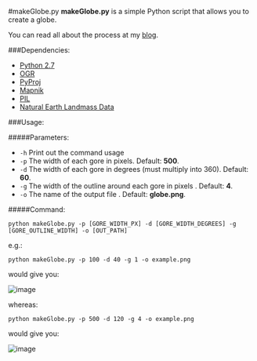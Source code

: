 #makeGlobe.py
**makeGlobe.py** is a simple Python script that allows you to create a globe.

You can read all about the process at my [blog](https://geographicalinformation.science/2016/06/29/globemaking-for-beginners/).

###Dependencies:
* [Python 2.7](https://www.python.org/)
* [OGR](http://gdal.org/python/)
* [PyProj](https://github.com/jswhit/pyproj)
* [Mapnik](https://github.com/mapnik/python-mapnik)
* [PIL](http://www.pythonware.com/products/pil/)
* [Natural Earth Landmass Data](http://www.naturalearthdata.com/downloads/110m-physical-vectors/)

###Usage:

#####Parameters:
* `-h` Print out the command usage
* `-p` The width of each gore in pixels. Default: **500**.
* `-d` The width of each gore in degrees (must multiply into 360). Default: **60**.
* `-g` The width of the outline around each gore in pixels . Default: **4**.
* `-o` The name of the output file . Default: **globe.png**.

#####Command:

`python makeGlobe.py -p [GORE_WIDTH_PX] -d [GORE_WIDTH_DEGREES] -g [GORE_OUTLINE_WIDTH] -o [OUT_PATH]`

e.g.:

`python makeGlobe.py -p 100 -d 40 -g 1 -o example.png`

would give you:

![image](http://jonnyhuck.co.uk/stack/example2.png)

whereas:

`python makeGlobe.py -p 500 -d 120 -g 4 -o example.png`

would give you:

![image](http://jonnyhuck.co.uk/stack/example.png)